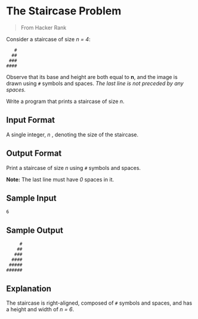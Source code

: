 # The Staircase Problem
> From Hacker Rank

Consider a staircase of size *n = 4*:
```
   #
  ##
 ###
####
```

Observe that its base and height are both equal to **n**, and the image is drawn using `#` symbols and spaces. *The last line is not preceded by any spaces.*

Write a program that prints a staircase of size *n*.

## Input Format
A single integer, *n* , denoting the size of the staircase.

## Output Format
Print a staircase of size *n* using `#` symbols and spaces.

**Note:** The last line must have *0* spaces in it.

## Sample Input
```
6
```
 
## Sample Output
```
     #
    ##
   ###
  ####
 #####
######
```

## Explanation
The staircase is right-aligned, composed of `#` symbols and spaces, and has a height and width of *n = 6*.